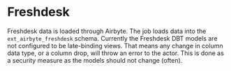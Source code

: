 # Freshdesk

Freshdesk data is loaded through Airbyte. The job loads data into the `ext_airbyte_freshdesk` schema. Currently the Freshdesk DBT models are not configured to be late-binding views. That means any change in column data type, or a column drop, will throw an error to the actor. This is done as a security measure as the models should not change (often).